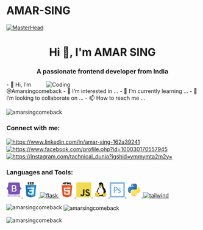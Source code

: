 # AMAR-SING
[![MasterHead](https://www.google.com/imgres?imgurl=https%3A%2F%2Fcamo.githubusercontent.com%2Fb6860107d5fad033d519367771dc48185ae1b0a41ec3d8edd34a53cb001a3d31%2F68747470733a2f2f6d61676963636f70792e78797a2f6173736574732f696d616765732f6861646465722e676966&imgrefurl=https%3A%2F%2Fgithub.com%2Frudrabarad%2FGifs&tbnid=CVLQvplLvZ78OM&vet=12ahUKEwi8z8u1wcv6AhVYKbcAHYYODyEQMygDegUIARD5AQ..i&docid=CJdgcKdcN0j58M&w=680&h=428&q=animated%20coding%20gif&ved=2ahUKEwi8z8u1wcv6AhVYKbcAHYYODyEQMygDegUIARD5AQ)](https://rishavchanda.io)
<h1 align="center">Hi 👋, I'm AMAR SING</h1>
<h3 align="center">A passionate frontend developer from India</h3>
<img align="right" alt="Coding" width="400" src="https://www.google.com/imgres?imgurl=https%3A%2F%2Fcamo.githubusercontent.com%2Fb6860107d5fad033d519367771dc48185ae1b0a41ec3d8edd34a53cb001a3d31%2F68747470733a2f2f6d61676963636f70792e78797a2f6173736574732f696d616765732f6861646465722e676966&imgrefurl=https%3A%2F%2Fgithub.com%2Frudrabarad%2FGifs&tbnid=CVLQvplLvZ78OM&vet=12ahUKEwi8z8u1wcv6AhVYKbcAHYYODyEQMygDegUIARD5AQ..i&docid=CJdgcKdcN0j58M&w=680&h=428&q=animated%20coding%20gif&ved=2ahUKEwi8z8u1wcv6AhVYKbcAHYYODyEQMygDegUIARD5AQ">
- 👋 Hi, I’m @Amarsingcomeback
- 👀 I’m interested in ...
- 🌱 I’m currently learning ...
- 💞️ I’m looking to collaborate on ...
- 📫 How to reach me ...

<!---
Amarsingcomeback/Amarsingcomeback is a ✨ special ✨ repository because its `README.md` (this file) appears on your GitHub profile.
You can click the Preview link to take a look at your changes.
--->


<p align="left"> <img src="https://komarev.com/ghpvc/?username=amarsingcomeback&label=Profile%20views&color=0e75b6&style=flat" alt="amarsingcomeback" /> </p>

<h3 align="left">Connect with me:</h3>
<p align="left">
<a href="https://linkedin.com/in/https://www.linkedin.com/in/amar-sing-162a39241" target="blank"><img align="center" src="https://raw.githubusercontent.com/rahuldkjain/github-profile-readme-generator/master/src/images/icons/Social/linked-in-alt.svg" alt="https://www.linkedin.com/in/amar-sing-162a39241" height="30" width="40" /></a>
<a href="https://fb.com/https://www.facebook.com/profile.php?id=100030170557945" target="blank"><img align="center" src="https://raw.githubusercontent.com/rahuldkjain/github-profile-readme-generator/master/src/images/icons/Social/facebook.svg" alt="https://www.facebook.com/profile.php?id=100030170557945" height="30" width="40" /></a>
<a href="https://instagram.com/https://instagram.com/tachnical_dunia?igshid=ymmymta2m2y=" target="blank"><img align="center" src="https://raw.githubusercontent.com/rahuldkjain/github-profile-readme-generator/master/src/images/icons/Social/instagram.svg" alt="https://instagram.com/tachnical_dunia?igshid=ymmymta2m2y=" height="30" width="40" /></a>
</p>

<h3 align="left">Languages and Tools:</h3>
<p align="left"> <a href="https://getbootstrap.com" target="_blank" rel="noreferrer"> <img src="https://raw.githubusercontent.com/devicons/devicon/master/icons/bootstrap/bootstrap-plain-wordmark.svg" alt="bootstrap" width="40" height="40"/> </a> <a href="https://www.w3schools.com/css/" target="_blank" rel="noreferrer"> <img src="https://raw.githubusercontent.com/devicons/devicon/master/icons/css3/css3-original-wordmark.svg" alt="css3" width="40" height="40"/> </a> <a href="https://flask.palletsprojects.com/" target="_blank" rel="noreferrer"> <img src="https://www.vectorlogo.zone/logos/pocoo_flask/pocoo_flask-icon.svg" alt="flask" width="40" height="40"/> </a> <a href="https://www.w3.org/html/" target="_blank" rel="noreferrer"> <img src="https://raw.githubusercontent.com/devicons/devicon/master/icons/html5/html5-original-wordmark.svg" alt="html5" width="40" height="40"/> </a> <a href="https://developer.mozilla.org/en-US/docs/Web/JavaScript" target="_blank" rel="noreferrer"> <img src="https://raw.githubusercontent.com/devicons/devicon/master/icons/javascript/javascript-original.svg" alt="javascript" width="40" height="40"/> </a> <a href="https://www.linux.org/" target="_blank" rel="noreferrer"> <img src="https://raw.githubusercontent.com/devicons/devicon/master/icons/linux/linux-original.svg" alt="linux" width="40" height="40"/> </a> <a href="https://www.photoshop.com/en" target="_blank" rel="noreferrer"> <img src="https://raw.githubusercontent.com/devicons/devicon/master/icons/photoshop/photoshop-line.svg" alt="photoshop" width="40" height="40"/> </a> <a href="https://www.python.org" target="_blank" rel="noreferrer"> <img src="https://raw.githubusercontent.com/devicons/devicon/master/icons/python/python-original.svg" alt="python" width="40" height="40"/> </a> <a href="https://tailwindcss.com/" target="_blank" rel="noreferrer"> <img src="https://www.vectorlogo.zone/logos/tailwindcss/tailwindcss-icon.svg" alt="tailwind" width="40" height="40"/> </a> </p>

<p><img align="left" src="https://github-readme-stats.vercel.app/api/top-langs?username=amarsingcomeback&show_icons=true&locale=en&layout=compact" alt="amarsingcomeback" /></p>

<p>&nbsp;<img align="center" src="https://github-readme-stats.vercel.app/api?username=amarsingcomeback&show_icons=true&locale=en" alt="amarsingcomeback" /></p>

<p><img align="center" src="https://github-readme-streak-stats.herokuapp.com/?user=amarsingcomeback&" alt="amarsingcomeback" /></p>
